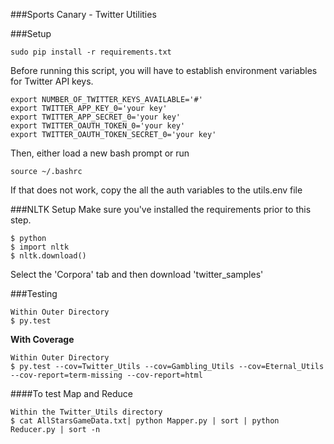 ###Sports Canary - Twitter Utilities


###Setup

```
sudo pip install -r requirements.txt
```

Before running this script, you will have to establish environment variables for Twitter API keys.
```
export NUMBER_OF_TWITTER_KEYS_AVAILABLE='#'
export TWITTER_APP_KEY_0='your key'
export TWITTER_APP_SECRET_0='your key'
export TWITTER_OAUTH_TOKEN_0='your key'
export TWITTER_OAUTH_TOKEN_SECRET_0='your key'
```
Then, either load a new bash prompt or run
```
source ~/.bashrc
```

If that does not work, copy the all the auth variables to the utils.env file

###NLTK Setup
Make sure you've installed the requirements prior to this step.
```
$ python
$ import nltk
$ nltk.download()
```
Select the 'Corpora' tab and then download 'twitter_samples'

###Testing
```
Within Outer Directory
$ py.test
```
**With Coverage**
```
Within Outer Directory
$ py.test --cov=Twitter_Utils --cov=Gambling_Utils --cov=Eternal_Utils --cov-report=term-missing --cov-report=html
```


####To test Map and Reduce
```
Within the Twitter_Utils directory
$ cat AllStarsGameData.txt| python Mapper.py | sort | python Reducer.py | sort -n
```


